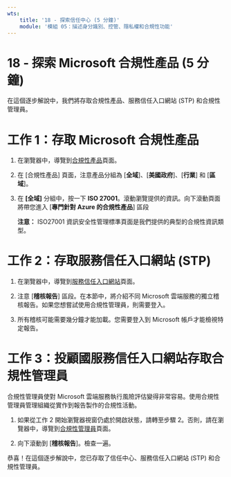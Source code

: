 ```yaml
---
wts:
    title: '18 - 探索信任中心 (5 分鐘)'
    module: '模組 05：描述身分識別、控管、隱私權和合規性功能'
---
```

# 18 - 探索 Microsoft 合規性產品 (5 分鐘)

在這個逐步解說中，我們將存取合規性產品、服務信任入口網站 (STP) 和合規性管理員。 

# 工作 1：存取 Microsoft 合規性產品

1. 在瀏覽器中，導覽到[合規性產品](https://docs.microsoft.com/zh-tw/compliance/regulatory/offering-home)頁面。

2. 在 [合規性產品] 頁面，注意產品分組為 [**全域**]、[**美國政府**]、[**行業**] 和 [**區域**]。

3. 在 **[全域]** 分組中，按一下 **ISO 27001**。滾動瀏覽提供的資訊。向下滾動頁面將帶您進入 [**專門針對 Azure 的合規性產品**] 區段

    **注意：** ISO27001 資訊安全性管理標準頁面是我們提供的典型的合規性資訊類型。


# 工作 2：存取服務信任入口網站 (STP)

1. 在瀏覽器中，導覽到[服務信任入口網站](https://servicetrust.microsoft.com/)頁面。

2. 注意 [**稽核報告**] 區段。在本節中，將介紹不同 Microsoft 雲端服務的獨立稽核報告。如果您想嘗試使用合規性管理員，則需要登入。

3. 所有稽核可能需要幾分鐘才能加載。您需要登入到 Microsoft 帳戶才能檢視特定報告。


# 工作 3：投顧國服務信任入口網站存取合規性管理員

合規性管理員使對 Microsoft 雲端服務執行風險評估變得非常容易。使用合規性管理員管理組織從實作到報告製作的合規性活動。 

1. 如果從工作 2 開始瀏覽器視窗仍處於開啟狀態，請轉至步驟 2。否則，請在瀏覽器中，導覽到[合規性管理員](https://servicetrust.microsoft.com/ComplianceManager)頁面。 

2. 向下滾動到 [**稽核報告**]。檢查一遍。

恭喜！在這個逐步解說中，您已存取了信任中心、服務信任入口網站 (STP) 和合規性管理員。
